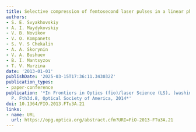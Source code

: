```yaml
---
title: Selective compression of femtosecond laser pulses in a linear photonic crystal
authors:
- S. E. Svyakhovskiy
- A. I. Maydykovskiy
- V. B. Novikov
- V. O. Kompanets
- S. V. S Chekalin
- A. A. Skorynin
- V. A. Bushuev
- B. I. Mantsyzov
- T. V. Murzina
date: '2013-01-01'
publishDate: '2025-03-15T17:36:11.343032Z'
publication_types:
- paper-conference
publication: '*In Frontiers in Optics (fio)/laser Science (LS), (washington, DC, 2014),
  P. Fth3d.8, Optical Society of America, 2014*'
doi: 10.1364/FIO.2013.FTu3A.21
links:
- name: URL
  url: https://opg.optica.org/abstract.cfm?URI=FiO-2013-FTu3A.21
---
```

